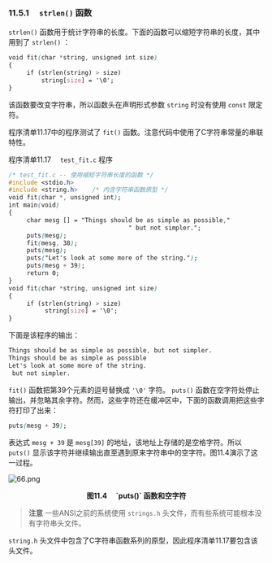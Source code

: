 ### 11.5.1　 `strlen()` 函数

`strlen()` 函数用于统计字符串的长度。下面的函数可以缩短字符串的长度，其中用到了 `strlen()` ：

```css
void fit(char *string, unsigned int size)
{
     if (strlen(string) > size)
         string[size] = '\0';
}
```

该函数要改变字符串，所以函数头在声明形式参数 `string` 时没有使用 `const` 限定符。

程序清单11.17中的程序测试了 `fit()` 函数。注意代码中使用了C字符串常量的串联特性。

程序清单11.17　 `test_fit.c` 程序

```css
/* test_fit.c -- 使用缩短字符串长度的函数 */
#include <stdio.h>
#include <string.h>    /* 内含字符串函数原型 */
void fit(char *, unsigned int);
int main(void)
{
     char mesg [] = "Things should be as simple as possible,"
                                 " but not simpler.";
     puts(mesg);
     fit(mesg, 38);
     puts(mesg);
     puts("Let's look at some more of the string.");
     puts(mesg + 39);
     return 0;
}
void fit(char *string, unsigned int size)
{
     if (strlen(string) > size)
          string[size] = '\0';
}
```

下面是该程序的输出：

```css
Things should be as simple as possible, but not simpler.
Things should be as simple as possible
Let's look at some more of the string.
 but not simpler.
```

`fit()` 函数把第39个元素的逗号替换成 `'\0'` 字符。 `puts()` 函数在空字符处停止输出，并忽略其余字符。然而，这些字符还在缓冲区中，下面的函数调用把这些字符打印了出来：

```css
puts(mesg + 39);
```

表达式 `mesg + 39` 是 `mesg[39]` 的地址，该地址上存储的是空格字符。所以 `puts()` 显示该字符并继续输出直至遇到原来字符串中的空字符。图11.4演示了这一过程。

![66.png](./images/66.png)
<center class="my_markdown"><b class="my_markdown">图11.4　 `puts()` 函数和空字符</b></center>

> **注意**
> 一些ANSI之前的系统使用 `strings.h` 头文件，而有些系统可能根本没有字符串头文件。

`string.h` 头文件中包含了C字符串函数系列的原型，因此程序清单11.17要包含该头文件。

